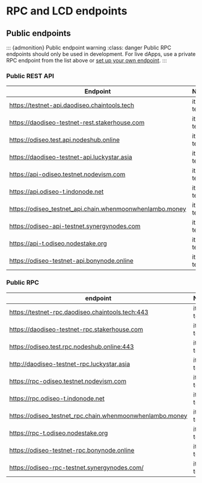 # RPC and LCD endpoints


## Public endpoints

::: {admonition} Public endpoint warning
:class: danger
Public RPC endpoints should only be used in development. For live dApps, use a private RPC endpoint from the list above or [set up your own endpoint](../full-node/run-a-full-node/system-config.md).
:::

### Public REST API

| Endpoint                         | Network            |
|----------------------------------|--------------------|
| https://testnet-api.daodiseo.chaintools.tech    | ithaca-1 testnet |
| https://daodiseo-testnet-rest.stakerhouse.com    | ithaca-1 testnet |
| https://odiseo.test.api.nodeshub.online    | ithaca-1 testnet |
| https://daodiseo-testnet-api.luckystar.asia    | ithaca-1 testnet |
| https://api-odiseo.testnet.nodevism.com    | ithaca-1 testnet |
| https://api.odiseo-t.indonode.net    | ithaca-1 testnet |
| https://odiseo_testnet_api.chain.whenmoonwhenlambo.money    | ithaca-1 testnet |
| https://odiseo-api-testnet.synergynodes.com    | ithaca-1 testnet |
| https://api-t.odiseo.nodestake.org    | ithaca-1 testnet |
| https://odiseo-testnet-api.bonynode.online    | ithaca-1 testnet |



### Public RPC

| endpoint                                 |         Network    |
|------------------------------------------|--------------------|
| https://testnet-rpc.daodiseo.chaintools.tech:443       | ithaca-1 testnet |
| https://daodiseo-testnet-rpc.stakerhouse.com    | ithaca-1 testnet |
| https://odiseo.test.rpc.nodeshub.online:443         | ithaca-1 testnet |
| http://daodiseo-testnet-rpc.luckystar.asia    | ithaca-1 testnet |
| https://rpc-odiseo.testnet.nodevism.com    | ithaca-1 testnet |
| https://rpc.odiseo-t.indonode.net    | ithaca-1 testnet |
| https://odiseo_testnet_rpc.chain.whenmoonwhenlambo.money    | ithaca-1 testnet |
| https://rpc-t.odiseo.nodestake.org    | ithaca-1 testnet |
| https://odiseo-testnet-rpc.bonynode.online    | ithaca-1 testnet |
| https://odiseo-rpc-testnet.synergynodes.com/    | ithaca-1 testnet |

